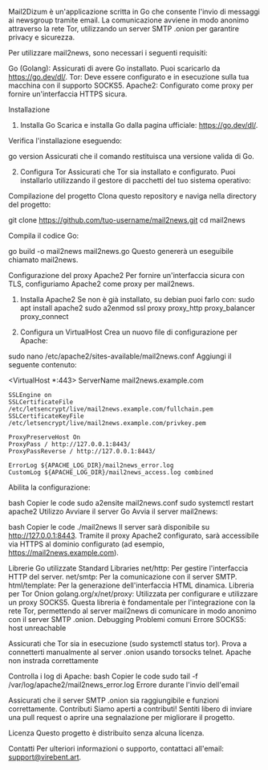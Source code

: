 Mail2Dizum è un'applicazione scritta in Go che consente l'invio di messaggi ai newsgroup tramite email. 
La comunicazione avviene in modo anonimo attraverso la rete Tor, utilizzando un server SMTP .onion per garantire privacy e sicurezza.

Per utilizzare mail2news, sono necessari i seguenti requisiti:

Go (Golang): Assicurati di avere Go installato. 
Puoi scaricarlo da https://go.dev/dl/.
Tor: Deve essere configurato e in esecuzione sulla tua macchina con il supporto SOCKS5.
Apache2: Configurato come proxy per fornire un'interfaccia HTTPS sicura.

Installazione
1. Installa Go
Scarica e installa Go dalla pagina ufficiale: https://go.dev/dl/.

Verifica l'installazione eseguendo:

go version
Assicurati che il comando restituisca una versione valida di Go.

2. Configura Tor
Assicurati che Tor sia installato e configurato. Puoi installarlo utilizzando il gestore di pacchetti del tuo sistema operativo:

Compilazione del progetto
Clona questo repository e naviga nella directory del progetto:

git clone https://github.com/tuo-username/mail2news.git
cd mail2news

Compila il codice Go:

go build -o mail2news mail2news.go
Questo genererà un eseguibile chiamato mail2news.

Configurazione del proxy Apache2
Per fornire un'interfaccia sicura con TLS, configuriamo Apache2 come proxy per mail2news.

1. Installa Apache2
Se non è già installato, su debian puoi farlo con:
sudo apt install apache2
sudo a2enmod ssl proxy proxy_http proxy_balancer proxy_connect

3. Configura un VirtualHost
Crea un nuovo file di configurazione per Apache:

sudo nano /etc/apache2/sites-available/mail2news.conf
Aggiungi il seguente contenuto:

<VirtualHost *:443>
    ServerName mail2news.example.com

    SSLEngine on
    SSLCertificateFile /etc/letsencrypt/live/mail2news.example.com/fullchain.pem
    SSLCertificateKeyFile /etc/letsencrypt/live/mail2news.example.com/privkey.pem

    ProxyPreserveHost On
    ProxyPass / http://127.0.0.1:8443/
    ProxyPassReverse / http://127.0.0.1:8443/

    ErrorLog ${APACHE_LOG_DIR}/mail2news_error.log
    CustomLog ${APACHE_LOG_DIR}/mail2news_access.log combined
</VirtualHost>
Abilita la configurazione:

bash
Copier le code
sudo a2ensite mail2news.conf
sudo systemctl restart apache2
Utilizzo
Avviare il server Go
Avvia il server mail2news:

bash
Copier le code
./mail2news
Il server sarà disponibile su http://127.0.0.1:8443. Tramite il proxy Apache2 configurato, sarà accessibile via HTTPS al dominio configurato (ad esempio, https://mail2news.example.com).

Librerie Go utilizzate
Standard Libraries
net/http: Per gestire l'interfaccia HTTP del server.
net/smtp: Per la comunicazione con il server SMTP.
html/template: Per la generazione dell'interfaccia HTML dinamica.
Libreria per Tor Onion
golang.org/x/net/proxy: Utilizzata per configurare e utilizzare un proxy SOCKS5. 
Questa libreria è fondamentale per l'integrazione con la rete Tor, permettendo al server mail2news di comunicare in modo anonimo con il server SMTP .onion.
Debugging
Problemi comuni
Errore SOCKS5: host unreachable

Assicurati che Tor sia in esecuzione (sudo systemctl status tor).
Prova a connetterti manualmente al server .onion usando torsocks telnet.
Apache non instrada correttamente

Controlla i log di Apache:
bash
Copier le code
sudo tail -f /var/log/apache2/mail2news_error.log
Errore durante l'invio dell'email

Assicurati che il server SMTP .onion sia raggiungibile e funzioni correttamente.
Contributi
Siamo aperti a contributi! Sentiti libero di inviare una pull request o aprire una segnalazione per migliorare il progetto.

Licenza
Questo progetto è distribuito senza alcuna licenza.

Contatti
Per ulteriori informazioni o supporto, contattaci all'email: support@virebent.art.
